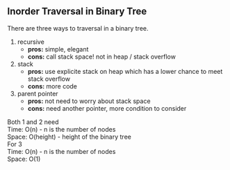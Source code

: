 ## Inorder Traversal in Binary Tree
There are three ways to traversal in a binary tree.<br>
1. recursive<br>
    - **pros:** simple, elegant
    - **cons:** call stack space! not in heap / stack overflow
2. stack<br>
    - **pros:** use explicite stack on heap which has a lower chance to meet stack overflow
    - **cons:** more code
3. parent pointer<br>
    - **pros:** not need to worry about stack space
    - **cons:** need another pointer, more condition to consider

Both 1 and 2 need<br>
Time: O(n) - n is the number of nodes<br>
Space: O(height) - height of the binary tree<br>
For 3<br>
Time: O(n) - n is the number of nodes<br>
Space: O(1)